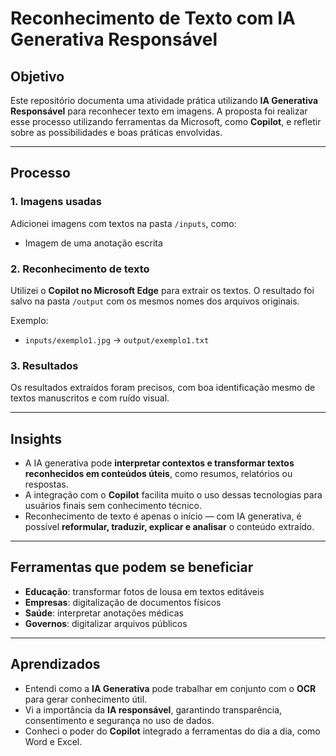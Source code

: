 # Reconhecimento de Texto com IA Generativa Responsável

## Objetivo

Este repositório documenta uma atividade prática utilizando **IA Generativa Responsável** para reconhecer texto em imagens. A proposta foi realizar esse processo utilizando ferramentas da Microsoft, como **Copilot**, e refletir sobre as possibilidades e boas práticas envolvidas.

---

## Processo

### 1. Imagens usadas
Adicionei imagens com textos na pasta `/inputs`, como:
- Imagem de uma anotação escrita

### 2. Reconhecimento de texto
Utilizei o **Copilot no Microsoft Edge** para extrair os textos. O resultado foi salvo na pasta `/output` com os mesmos nomes dos arquivos originais.

Exemplo:
- `inputs/exemplo1.jpg` → `output/exemplo1.txt`

### 3. Resultados
Os resultados extraídos foram precisos, com boa identificação mesmo de textos manuscritos e com ruído visual.

---

## Insights

- A IA generativa pode **interpretar contextos e transformar textos reconhecidos em conteúdos úteis**, como resumos, relatórios ou respostas.
- A integração com o **Copilot** facilita muito o uso dessas tecnologias para usuários finais sem conhecimento técnico.
- Reconhecimento de texto é apenas o início — com IA generativa, é possível **reformular, traduzir, explicar e analisar** o conteúdo extraído.

---

## Ferramentas que podem se beneficiar

- **Educação**: transformar fotos de lousa em textos editáveis
- **Empresas**: digitalização de documentos físicos
- **Saúde**: interpretar anotações médicas
- **Governos**: digitalizar arquivos públicos

---

## Aprendizados

- Entendi como a **IA Generativa** pode trabalhar em conjunto com o **OCR** para gerar conhecimento útil.
- Vi a importância da **IA responsável**, garantindo transparência, consentimento e segurança no uso de dados.
- Conheci o poder do **Copilot** integrado a ferramentas do dia a dia, como Word e Excel.
